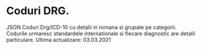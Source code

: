# Coduri DRG.
JSON Coduri Drg/ICD-10 cu detalii in romana si grupate pe categorii.
Codurile urmaresc standardele internationale si fiecare diagnostic are detalii particulare. 
Ultima actualizare: 03.03.2021
